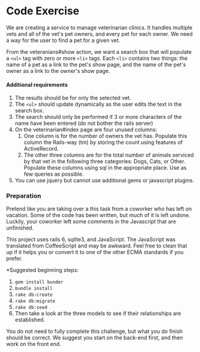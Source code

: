 # Code Exercise

We are creating a service to manage veterinarian clinics. It handles multiple vets and all of the vet's pet owners, and every pet for each owner. We need a way for the user to find a pet for a given vet.

From the veteranians#show action, we want a search box that will populate a `<ul>` tag with zero or more `<li>` tags. Each `<li>` contains two things: the name of a pet as a link to the pet's show page, and the name of the pet's owner as a link to the owner's show page.

#### Additional requirements

1. The results should be for only the selected vet.
1. The `<ul>` should update dynamically as the user edits the text in the search box.
1. The search should only be performed if 3 or more characters of the name have been entered (do not bother the rails server)
1. On the veterinarian#index page are four unused columns:
    1. One column is for the number of owners the vet has. Populate this column the Rails-way (tm) by storing the count using features of ActiveRecord.
    1. The other three columns are for the total number of animals serviced by that vet in the following three categories: Dogs, Cats, or Other. Populate these columns using sql in the appropriate place. Use as few queries as possible.
1. You can use jquery but cannot use additional gems or javascript plugins.

### Preparation

Pretend like you are taking over a this task from a coworker who has left on vacation. Some of the code has been written, but much of it is left undone. Luckily, your coworker left some comments in the Javascript that are unfinished.

This project uses rails 6, sqlite3, and JavaScript. The JavaScript was translated from CoffeeScript and may be awkward. Feel free to clean that up if it helps you or convert it to one of the other ECMA standards if you prefer.

*Suggested beginning steps:

1. `gem install bunder`
1. `bundle install`
1. `rake db:create`
1. `rake db:migrate`
1. `rake db:seed`
1. Then take a look at the three models to see if their relationships are established.

You do not need to fully complete this challenge, but what you do finish should be correct. We suggest you start on the back-end first, and then work on the front end.
